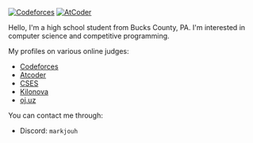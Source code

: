 [![Codeforces](https://badges.joonhyung.xyz/codeforces/mark.svg)](https://codeforces.com/profile/mark) 
[![AtCoder](https://badges.joonhyung.xyz/atcoder/markjouh.svg)](https://atcoder.jp/users/markjouh)

Hello, I'm a high school student from Bucks County, PA. I'm interested in computer science and competitive programming.

My profiles on various online judges:

- [Codeforces](https://codeforces.com/profile/mark)
- [Atcoder](https://atcoder.jp/users/markjouh)
- [CSES](https://cses.fi/problemset/user/92061/)
- [Kilonova](https://kilonova.ro/profile/mark)
- [oj.uz](https://oj.uz/profile/mzh)

You can contact me through:
- Discord: `markjouh`

